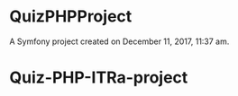QuizPHPProject
==============

A Symfony project created on December 11, 2017, 11:37 am.
# Quiz-PHP-ITRa-project
